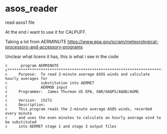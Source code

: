 # asos_reader
read asos1 file

At the end i want to use it for CALPUFF.

Taking a lot from AERMINUTE
https://www.epa.gov/scram/meteorological-processors-and-accessory-programs

Unclear what licens it has, this is what  i see in the code

    c      program AERMINUTE
    c**********************************************************************************
    c     Purpose:  To read 2-minute average ASOS winds and calculate hourly averages for
    c               substitution into AERMET
    c               AERMOD input
    c     Programmer:  James Thurman US EPA, OAR/OAQPS/AQAD/AGMG
    c
    c     Version:  15272
    c     Description:
    c     This program reads the 2-minute average ASOS winds, recorded every minute
    c     and uses the even minutes to calculate an hourly average wind to be substituted
    c     into AERMET stage 1 and stage 3 output files
